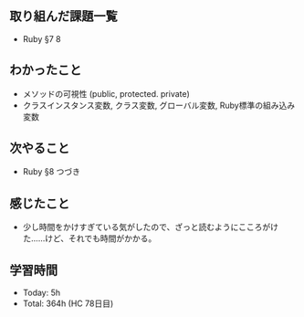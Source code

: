 ## 取り組んだ課題一覧
- Ruby §7 8
## わかったこと
- メソッドの可視性 (public, protected. private)
- クラスインスタンス変数, クラス変数, グローバル変数, Ruby標準の組み込み変数
## 次やること
- Ruby §8 つづき
## 感じたこと
- 少し時間をかけすぎている気がしたので、ざっと読むようにこころがけた……けど、それでも時間がかかる。
## 学習時間
- Today: 5h
- Total: 364h (HC 78日目)